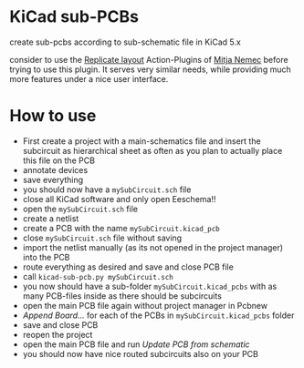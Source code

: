 KiCad sub-PCBs
==========
create sub-pcbs according to sub-schematic file in KiCad 5.x

consider to use the [Replicate layout](https://github.com/MitjaNemec/Kicad_action_plugins#replicate-layout) Action-Plugins of [Mitja Nemec](https://github.com/MitjaNemec) before trying to use this plugin. It serves very similar needs, while providing much more features under a nice user interface.

How to use
==========
* First create a project with a main-schematics file and insert the subcircuit as hierarchical sheet as often as you plan to actually place this file on the PCB
* annotate devices
* save everything
* you should now have a `mySubCircuit.sch` file
* close all KiCad software and only open Eeschema!!
* open the `mySubCircuit.sch` file
* create a netlist
* create a PCB with the name `mySubCircuit.kicad_pcb`
* close `mySubCircuit.sch` file without saving
* import the netlist manually (as its not opened in the project manager) into the PCB
* route everything as desired and save and close PCB file
* call `kicad-sub-pcb.py mySubCircuit.sch`
* you now should have a sub-folder `mySubCircuit.kicad_pcbs` with as many PCB-files inside as there should be subcircuits
* open the main PCB file again without project manager in Pcbnew
* *Append Board...* for each of the PCBs in `mySubCircuit.kicad_pcbs` folder
* save and close PCB
* reopen the project
* open the main PCB file and run *Update PCB from schematic*
* you should now have nice routed subcircuits also on your PCB
